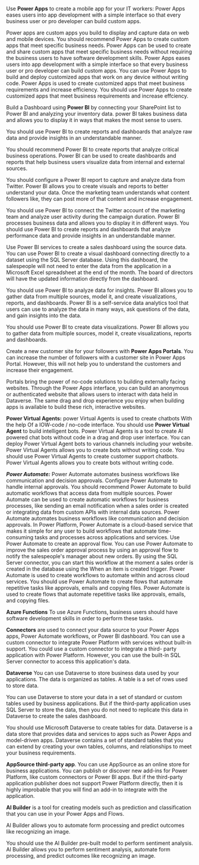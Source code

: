 
Use **Power Apps** to create a mobile app for your IT workers: Power Apps eases users into app development with a simple interface so that every business user or pro developer can build custom apps. 

Power apps are custom apps you build to display and capture data on web and mobile devices. 
You should recommend Power Apps to create custom apps that meet specific business needs. 
Power Apps can be used to create and share custom apps that meet specific business needs without requiring the business users to have software development skills. 
Power Apps eases users into app development with a simple interface so that every business user or pro developer can build custom apps. 
You can use Power Apps to build and deploy customized apps that work on any device without writing code. 
Power Apps is used to create customized apps that meet business requirements and increase efficiency. 
You should use Power Apps to create customized apps that meet business requirements and increase effciency. 

Build a Dashboard using **Power Bl** by connecting your SharePoint list to Power Bl and analyzing your inventory data. power Bl takes business data and allows you to display it in ways that makes the most sense to users. 

You should use Power Bl to create reports and dashboards that analyze raw data and provide insights in an understandable manner. 

You should recommend Power Bl to create reports that analyze critical business operations. 
Power Bl can be used to create dashboards and reports that help business users visualize data from internal and external sources. 

You should configure a Power Bl report to capture and analyze data from Twitter. Power Bl allows you to create visuals and reports to better understand your data. Once the marketing team understands what content followers like, they can post more of that content and increase engagement. 

You should use Power Bl to connect the Twitter account of the marketing team and analyze user activity during the campaign duration. 
Power Bl processes business data and allows you to display it in different ways. 
You should use Power Bl to create reports and dashboards that analyze performance data and provide insights in an understandable manner. 

Use Power Bl services to create a sales dashboard using the source data. You can use Power Bl to create a visual dashboard connecting directly to a dataset using the SQL Server database. Using this dashboard, the salespeople will not need to enter the data from the application in a Microsoft Excel spreadsheet at the end of the month. The board of directors will have the updated information directly from the dashboard. 

You should use Power Bl to analyze data for insights. Power Bl allows you to gather data from multiple sources, model it, and create visualizations, reports, and dashboards. Power Bl is a self-service data analytics tool that users can use to analyze the data in many ways, ask questions of the data, and gain insights into the data. 

You should use Power Bl to create data visualizations. Power Bl allows you to gather data from multiple sources, model it, create visualizations, reports and dashboards. 

Create a new customer site for your followers with **Power Apps Portals**. You can increase the number of followers with a customer site in Power Apps Portal. However, this will not help you to understand the customers and increase their engagement. 

Portals bring the power of no-code solutions to building externally facing websites. Through the Power Apps interface, you can build an anonymous or authenticated website that allows users to interact with data held in Dataverse. The same drag and drop experience you enjoy when building apps is available to build these rich, interactive websites.

**Power Virtual Agents:** power Virtual Agents is used to create chatbots With the help Of a IOW-code / no-code interface. 
You should use **Power Virtual Agent** to build intelligent bots. Power Virtual Agents is a tool to create Al powered chat bots without code in a drag and drop user interface. You can deploy Power Virtual Agent bots to various channels including your website. 
Power Virtual Agents allows you to create bots without writing code. 
You should use Power Virtual Agents to create customer support chatbots. Power Virtual Agents allows you to create bots without writing code. 

***Power Automate:*** Power Automate automates business workflows like communication and decision approvals. 
Configure Power Automate to handle internal approvals.
You should recommend Power Automate to build automatic workflows that access data from multiple sources. 
Power Automate can be used to create automatic workflows for business processes, like sending an email notification when a sales order is created or integrating data from custom APIs with internal data sources. 
Power Automate automates business workflows like communication and decision approvals. 
In Power Platform, Power Automate is a cloud-based service that makes it simple for any user to build workflows that automate time-consuming tasks and processes across applications and services. 
Use Power Automate to create an approval flow. You can use Power Automate to improve the sales order approval process by using an approval flow to notify the salespeople's manager about new orders. By using the SQL Server connector, you can start this workflow at the moment a sales order is created in the database using the When an item is created trigger. 
Power Automate is used to create workflows to automate within and across cloud services. 
You should use Power Automate to create flows that automate repetitive tasks like approvals, emails and copying files. 
Power Automate is used to create flows that automate repetitive tasks like approvals, emails, and copying files.

**Azure Functions** To use Azure Functions, business users should have software development skills in order to perform these tasks. 

**Connectors** are used to connect your data source to your Power Apps apps, Power Automate workflows, or Power Bl dashboard. 
You can use a custom connector to integrate Power Platform with services without built-in support. You could use a custom connector to integrate a third- 
party application with Power Platform. However, you can use the built-in SQL Server connector to access this application's data. 

**Dataverse** You can use Dataverse to store business data used by your applications. The data is organized as tables. A table is a set of rows used to store data. 

You can use Dataverse to store your data in a set of standard or custom tables used by business applications. But if the third-party application uses SQL Server to store the data, then you do not need to replicate this data in Dataverse to create the sales dashboard. 

You should use Microsoft Dataverse to create tables for data. Dataverse is a data store that provides data and services to apps such as Power Apps and model-driven apps. Dataverse contains a set of standard tables that you can extend by creating your own tables, columns, and relationships to meet your business requirements. 

**AppSource third-party app**. You can use AppSource as an online store for business applications. You can publish or discover new add-ins for Power Platform, like custom connectors or Power Bl apps. But if the third-party application publisher does not support Power Platform directly, then it is highly improbable that you will find an add-in to integrate with the application. 

**Al Builder** is a tool for creating models such as prediction and classification that you can use in your Power Apps and Flows. 

Al Builder allows you to automate form processing and predict outcomes like recognizing an image. 

You should use the Al Builder pre-built model to perform sentiment analysis. Al Builder allows you to perform sentiment analysis, automate form processing, and predict outcomes like recognizing an image. 









